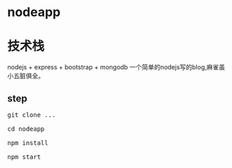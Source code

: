 # nodeapp
# 技术栈
nodejs + express + bootstrap + mongodb
一个简单的nodejs写的blog,麻雀虽小五脏俱全。

## step

<pre>
git clone ...

cd nodeapp

npm install

npm start
<pre>
